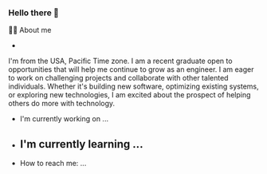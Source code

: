 ### Hello there 👋

 👨‍🦲 About me 
 - <P>
  I'm from the USA, Pacific Time zone. I am a recent graduate open to opportunities that will help me continue to grow as an engineer. I am eager to work on challenging projects and collaborate with other talented individuals. Whether it's building new software, optimizing existing systems, or exploring new technologies, I am excited about the prospect of helping others do more with technology. 
</P>

 - I'm currently working on ...
   
 - I'm currently learning ...
   - 
 - How to reach me: ...

